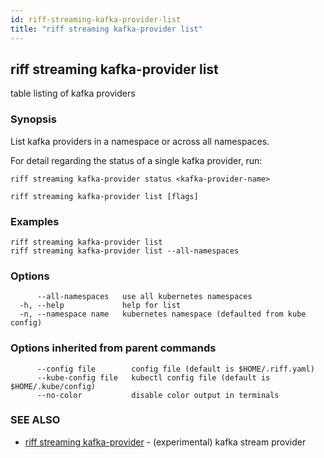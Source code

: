 ```yaml
---
id: riff-streaming-kafka-provider-list
title: "riff streaming kafka-provider list"
---
```

## riff streaming kafka-provider list

table listing of kafka providers

### Synopsis

List kafka providers in a namespace or across all namespaces.

For detail regarding the status of a single kafka provider, run:

    riff streaming kafka-provider status <kafka-provider-name>

```
riff streaming kafka-provider list [flags]
```

### Examples

```
riff streaming kafka-provider list
riff streaming kafka-provider list --all-namespaces
```

### Options

```
      --all-namespaces   use all kubernetes namespaces
  -h, --help             help for list
  -n, --namespace name   kubernetes namespace (defaulted from kube config)
```

### Options inherited from parent commands

```
      --config file        config file (default is $HOME/.riff.yaml)
      --kube-config file   kubectl config file (default is $HOME/.kube/config)
      --no-color           disable color output in terminals
```

### SEE ALSO

* [riff streaming kafka-provider](riff_streaming_kafka-provider.md)	 - (experimental) kafka stream provider

